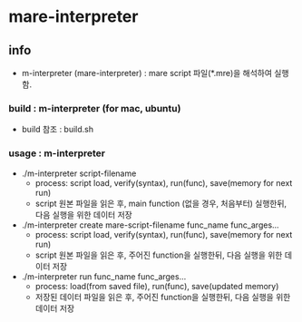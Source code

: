 # mare-interpreter

## info
- m-interpreter (mare-interpreter) : mare script 파일(*.mre)을 해석하여 실행함.

### build : m-interpreter (for mac, ubuntu)

- build 참조 : build.sh 

### usage : m-interpreter
- ./m-interpreter script-filename
    - process: script load, verify(syntax), run(func), save(memory for next run)
    - script 원본 파일을 읽은 후, main function (없을 경우, 처음부터) 실행한뒤, 다음 실행을 위한 데이터 저장
- ./m-interpreter create mare-script-filename func_name func_arges...
    - process: script load, verify(syntax), run(func), save(memory for next run)
    - script 원본 파일을 읽은 후, 주어진 function을 실행한뒤, 다음 실행을 위한 데이터 저장
- ./m-interpreter run func_name func_arges...
    - process: load(from saved file), run(func), save(updated memory)
    - 저장된 데이터 파일을 읽은 후, 주어진 function을 실행한뒤, 다음 실행을 위한 데이터 저장

